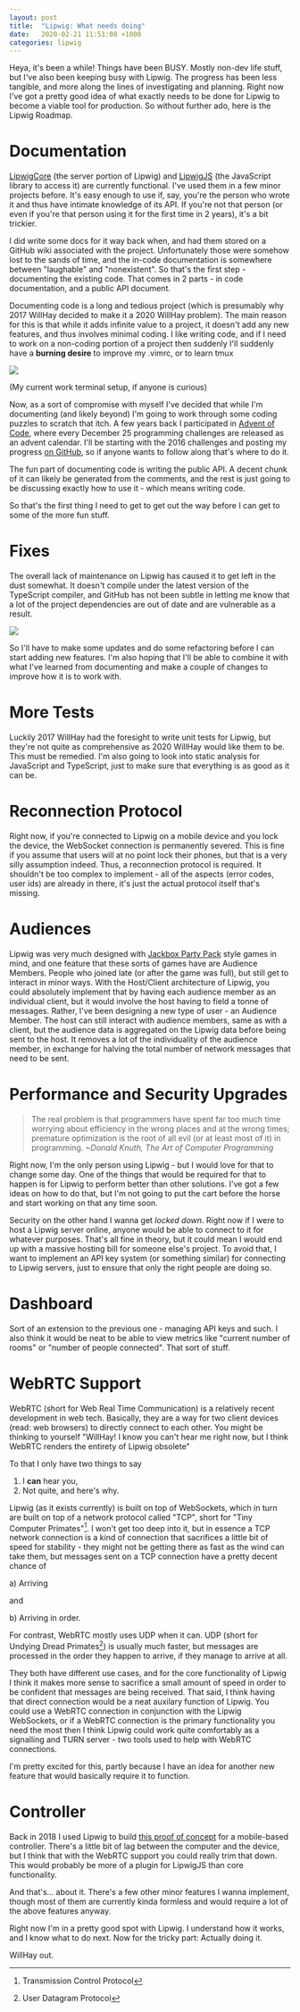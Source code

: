 ```yaml
---
layout: post
title:  "Lipwig: What needs doing"
date:   2020-02-21 11:51:00 +1000
categories: lipwig
---
```


Heya, it's been a while! Things have been BUSY. Mostly non-dev life stuff, but I've also been keeping busy with Lipwig. The progress has been less tangible, and more along the lines of investigating and planning. Right now I've got a pretty good idea of what exactly needs to be done for Lipwig to become a viable tool for production. So without further ado, here is the Lipwig Roadmap.

# Documentation

[LipwigCore](https://github.com/WilliamHayward/LipwigCore) (the server portion of Lipwig) and [LipwigJS](https://github.com/WilliamHayward/LipwigJS) (the JavaScript library to access it) are currently functional. I've used them in a few minor projects before. It's easy enough to use if, say, you're the person who wrote it and thus have intimate knowledge of its API. If you're not that person (or even if you're that person using it for the first time in 2 years), it's a bit trickier.

I did write some docs for it way back when, and had them stored on a GitHub wiki associated with the project. Unfortunately those were somehow lost to the sands of time, and the in-code documentation is somewhere between "laughable" and "nonexistent". So that's the first step - documenting the existing code. That comes in 2 parts - in code documentation, and a public API document.

Documenting code is a long and tedious project (which is presumably why 2017 WillHay decided to make it a 2020 WillHay problem). The main reason for this is that while it adds infinite value to a project, it doesn't add any new features, and thus involves minimal coding. I like writing code, and if I need to work on a non-coding portion of a project then suddenly I'll suddenly have a **burning desire** to improve my .vimrc, or to learn tmux

![](/assets/img/lipwig/tmux.png)

(My current work terminal setup, if anyone is curious)

Now, as a sort of compromise with myself I've decided that while I'm documenting (and likely beyond) I'm going to work through some coding puzzles to scratch that itch. A few years back I participated in [Advent of Code](adventofcode.com), where every December 25 programming challenges are released as an advent calendar. I'll be starting with the 2016 challenges and posting my progress [on GitHub](https://github.com/WilliamHayward/Advent-Of-Code), so if anyone wants to follow along that's where to do it.

The fun part of documenting code is writing the public API. A decent chunk of it can likely be generated from the comments, and the rest is just going to be discussing exactly how to use it - which means writing code.

So that's the first thing I need to get to get out the way before I can get to some of the more fun stuff.

# Fixes

The overall lack of maintenance on Lipwig has caused it to get left in the dust somewhat. It doesn't compile under the latest version of the TypeScript compiler, and GitHub has not been subtle in letting me know that a lot of the project dependencies are out of date and are vulnerable as a result.

![](/assets/img/lipwig/vulnerable.png)

So I'll have to make some updates and do some refactoring before I can start adding new features. I'm also hoping that I'll be able to combine it with what I've learned from documenting and make a couple of changes to improve how it is to work with.

# More Tests

Luckily 2017 WillHay had the foresight to write unit tests for Lipwig, but they're not quite as comprehensive as 2020 WillHay would like them to be. This must be remedied. I'm also going to look into static analysis for JavaScript and TypeScript, just to make sure that everything is as good as it can be.

# Reconnection Protocol

Right now, if you're connected to Lipwig on a mobile device and you lock the device, the WebSocket connection is permanently severed. This is fine if you assume that users will at no point lock their phones, but that is a very silly assumption indeed. Thus, a reconnection protocol is required. It shouldn't be too complex to implement - all of the aspects (error codes, user ids) are already in there, it's just the actual protocol itself that's missing.

# Audiences

Lipwig was very much designed with [Jackbox Party Pack](https://jackboxgames.com/party-pack/) style games in mind, and one feature that these sorts of games have are Audience Members. People who joined late (or after the game was full), but still get to interact in minor ways. With the Host/Client architecture of Lipwig, you could absolutely implement that by having each audience member as an individual client, but it would involve the host having to field a tonne of messages. Rather, I've been designing a new type of user - an Audience Member. The host can still interact with audience members, same as with a client, but the audience data is aggregated on the Lipwig data before being sent to the host. It removes a lot of the individuality of the audience member, in exchange for halving the total number of network messages that need to be sent.

# Performance and Security Upgrades

> The real problem is that programmers have spent far too much time worrying about efficiency in the wrong places and at the wrong times; premature optimization is the root of all evil (or at least most of it) in programming. *~Donald Knuth, The Art of Computer Programming*

Right now, I'm the only person using Lipwig - but I would love for that to change some day. One of the things that would be required for that to happen is for Lipwig to perform better than other solutions. I've got a few ideas on how to do that, but I'm not going to put the cart before the horse and start working on that any time soon.

Security on the other hand I wanna get *locked down*. Right now if I were to host a Lipwig server online, anyone would be able to connect to it for whatever purposes. That's all fine in theory, but it could mean I would end up with a massive hosting bill for someone else's project. To avoid that, I want to implement an API key system (or something similar) for connecting to Lipwig servers, just to ensure that only the right people are doing so.

# Dashboard

Sort of an extension to the previous one - managing API keys and such. I also think it would be neat to be able to view metrics like "current number of rooms" or "number of people connected". That sort of stuff. 

# WebRTC Support

WebRTC (short for Web Real Time Communication) is a relatively recent development in web tech. Basically, they are a way for two client devices (read: web browsers) to directly connect to each other. You might be thinking to yourself "WillHay! I know you can't hear me right now, but I think WebRTC renders the entirety of Lipwig obsolete"

To that I only have two things to say

1. I **can** hear you, 
2. Not quite, and here's why.

Lipwig (as it exists currently) is built on top of WebSockets, which in turn are built on top of a network protocol called "TCP", short for "Tiny Computer Primates"[^1]. I won't get too deep into it, but in essence a TCP network connection is a kind of connection that sacrifices a little bit of speed for stability - they might not be getting there as fast as the wind can take them, but messages sent on a TCP connection have a pretty decent chance of

a) Arriving

and

b) Arriving in order.

For contrast, WebRTC mostly uses UDP when it can. UDP (short for Undying Dread Primates[^2]) is usually much faster, but messages are processed in the order they happen to arrive, if they manage to arrive at all.

They both have different use cases, and for the core functionality of Lipwig I think it makes more sense to sacrifice a small amount of speed in order to be confident that messages are being received. That said, I think having that direct connection would be a neat auxilary function of Lipwig. You could use a WebRTC connection in conjunction with the Lipwig WebSockets, or if a WebRTC connection is the primary functionality you need the most then I think Lipwig could work quite comfortably as a signalling and TURN server - two tools used to help with WebRTC connections.

I'm pretty excited for this, partly because I have an idea for another new feature that would basically require it to function.

# Controller

Back in 2018 I used Lipwig to build [this proof of concept](https://www.youtube.com/watch?v=8z0C9y_z3I4) for a mobile-based controller. There's a little bit of lag between the computer and the device, but I think that with the WebRTC support you could really trim that down. This would probably be more of a plugin for LipwigJS than core functionality.


And that's... about it. There's a few other minor features I wanna implement, though most of them are currently kinda formless and would require a lot of the above features anyway.

Right now I'm in a pretty good spot with Lipwig. I understand how it works, and I know what to do next. Now for the tricky part: Actually doing it.

WillHay out.


[^1]: Transmission Control Protocol
[^2]: User Datagram Protocol
